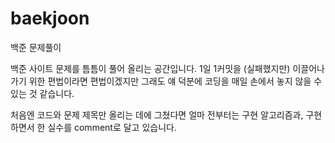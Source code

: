# baekjoon
백준 문제풀이

백준 사이트 문제를 틈틈이 풀어 올리는 공간입니다.
1일 1커밋을 (실패했지만) 이끌어나가기 위한 편법이라면 편법이겠지만
그래도 얘 덕분에 코딩을 매일 손에서 놓지 않을 수 있는 것 같습니다.

처음엔 코드와 문제 제목만 올리는 데에 그쳤다면
얼마 전부터는 구현 알고리즘과, 구현하면서 한 실수를 comment로 달고 있습니다.
